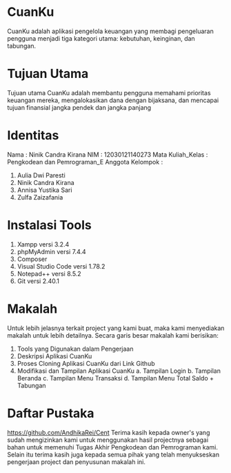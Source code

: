 # CuanKu
CuanKu adalah aplikasi pengelola keuangan yang membagi pengeluaran pengguna menjadi tiga kategori utama: kebutuhan, keinginan, dan tabungan.

# Tujuan Utama
Tujuan utama CuanKu adalah membantu pengguna memahami prioritas keuangan mereka, mengalokasikan dana dengan bijaksana, dan mencapai tujuan finansial jangka pendek dan jangka panjang

# Identitas
Nama : Ninik Candra Kirana NIM : 12030121140273 Mata Kuliah_Kelas : Pengkodean dan Pemrograman_E 
Anggota Kelompok :
1. Aulia Dwi Paresti
2. Ninik Candra Kirana
3. Annisa Yustika Sari
4. Zulfa Zaizafania

# Instalasi Tools
1. Xampp versi 3.2.4
2. phpMyAdmin versi 7.4.4
3. Composer
4. Visual Studio Code versi 1.78.2
5. Notepad++ versi 8.5.2
6. Git versi 2.40.1

# Makalah
Untuk lebih jelasnya terkait project yang kami buat, maka kami menyediakan makalah untuk lebih detailnya. Secara garis besar makalah kami berisikan:
1. Tools yang Digunakan dalam Pengerjaan
2. Deskripsi Aplikasi CuanKu
3. Proses Cloning Aplikasi CuanKu dari Link Github
4. Modifikasi dan Tampilan Aplikasi CuanKu
   a. Tampilan Login
   b. Tampilan Beranda
   c. Tampilan Menu Transaksi
   d. Tampilan Menu Total Saldo + Tabungan

# Daftar Pustaka
https://github.com/AndhikaRei/Cent
Terima kasih kepada owner's yang sudah mengizinkan kami untuk menggunakan hasil projectnya sebagai bahan untuk memenuhi  Tugas Akhir Pengkodean dan Pemrograman kami. Selain itu terima kasih juga kepada semua pihak yang telah menyukseskan pengerjaan project dan penyusunan makalah ini.
